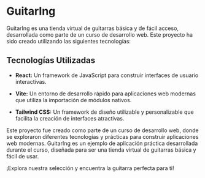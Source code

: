 # GuitarIng

GuitarIng es una tienda virtual de guitarras básica y de fácil acceso, desarrollada como parte de un curso de desarrollo web. Este proyecto ha sido creado utilizando las siguientes tecnologías:

## Tecnologías Utilizadas

- **React:** Un framework de JavaScript para construir interfaces de usuario interactivas.
  
- **Vite:** Un entorno de desarrollo rápido para aplicaciones web modernas que utiliza la importación de módulos nativos.

- **Tailwind CSS:** Un framework de diseño utilizable y personalizable que facilita la creación de interfaces atractivas.

Este proyecto fue creado como parte de un curso de desarrollo web, donde se exploraron diferentes tecnologías y prácticas para construir aplicaciones web modernas. GuitarIng es un ejemplo de aplicación práctica desarrollada durante el curso, diseñada para ser una tienda virtual de guitarras básica y fácil de usar.

¡Explora nuestra selección y encuentra la guitarra perfecta para ti!

